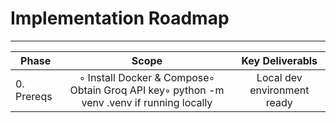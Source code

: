 # Implementation Roadmap
------------------------
| Phase | Scope | Key Deliverabls|
| ----- |:-----:|:--------------:|
| 0. Prereqs| ◦ Install Docker & Compose◦ Obtain Groq API key◦ python -m venv .venv if running locally | Local dev environment ready
